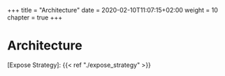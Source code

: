 +++
title = "Architecture"
date = 2020-02-10T11:07:15+02:00
weight = 10
chapter = true
+++

# Architecture

[Expose Strategy]: {{< ref "./expose_strategy" >}}
